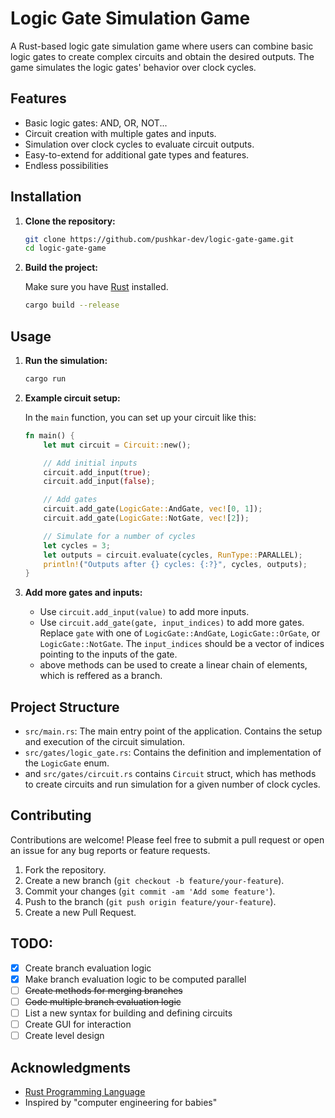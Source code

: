 # Logic Gate Simulation Game

A Rust-based logic gate simulation game where users can combine basic logic gates to create complex circuits and obtain the desired outputs. The game simulates the logic gates' behavior over clock cycles.

## Features

- Basic logic gates: AND, OR, NOT...
- Circuit creation with multiple gates and inputs.
- Simulation over clock cycles to evaluate circuit outputs.
- Easy-to-extend for additional gate types and features.
- Endless possibilities

## Installation

1. **Clone the repository:**

    ```bash
    git clone https://github.com/pushkar-dev/logic-gate-game.git
    cd logic-gate-game
    ```

2. **Build the project:**

    Make sure you have [Rust](https://www.rust-lang.org/tools/install) installed.

    ```bash
    cargo build --release
    ```

## Usage

1. **Run the simulation:**

    ```bash
    cargo run
    ```

2. **Example circuit setup:**

    In the `main` function, you can set up your circuit like this:

    ```rust
    fn main() {
        let mut circuit = Circuit::new();

        // Add initial inputs
        circuit.add_input(true);
        circuit.add_input(false);

        // Add gates
        circuit.add_gate(LogicGate::AndGate, vec![0, 1]);
        circuit.add_gate(LogicGate::NotGate, vec![2]);

        // Simulate for a number of cycles
        let cycles = 3;
        let outputs = circuit.evaluate(cycles, RunType::PARALLEL);
        println!("Outputs after {} cycles: {:?}", cycles, outputs);
    }
    ```

3. **Add more gates and inputs:**

    - Use `circuit.add_input(value)` to add more inputs.
    - Use `circuit.add_gate(gate, input_indices)` to add more gates. Replace `gate` with one of `LogicGate::AndGate`, `LogicGate::OrGate`, or `LogicGate::NotGate`. The `input_indices` should be a vector of indices pointing to the inputs of the gate.
    - above methods can be used to create a linear chain of elements, which is reffered as a branch. 

## Project Structure

- `src/main.rs`: The main entry point of the application. Contains the setup and execution of the circuit simulation.
- `src/gates/logic_gate.rs`: Contains the definition and implementation of the `LogicGate` enum.
- and `src/gates/circuit.rs` contains `Circuit` struct, which has methods to create circuits and run simulation for a given number of clock cycles.

## Contributing

Contributions are welcome! Please feel free to submit a pull request or open an issue for any bug reports or feature requests.

1. Fork the repository.
2. Create a new branch (`git checkout -b feature/your-feature`).
3. Commit your changes (`git commit -am 'Add some feature'`).
4. Push to the branch (`git push origin feature/your-feature`).
5. Create a new Pull Request.

## TODO:

 - [X] Create branch evaluation logic
 - [X] Make branch evaluation logic to be computed parallel
 - [ ] ~~Create methods for merging branches~~
 - [ ] ~~Code multiple branch evaluation logic~~
 - [ ] List a new syntax for building and defining circuits
 - [ ] Create GUI for interaction
 - [ ] Create level design 

## Acknowledgments

- [Rust Programming Language](https://www.rust-lang.org/)
- Inspired by  "computer engineering for babies" 

